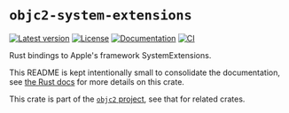 # `objc2-system-extensions`

[![Latest version](https://badgen.net/crates/v/objc2-system-extensions)](https://crates.io/crates/objc2-system-extensions)
[![License](https://badgen.net/badge/license/MIT/blue)](../LICENSE.txt)
[![Documentation](https://docs.rs/objc2-system-extensions/badge.svg)](https://docs.rs/objc2-system-extensions/)
[![CI](https://github.com/madsmtm/objc2/actions/workflows/ci.yml/badge.svg)](https://github.com/madsmtm/objc2/actions/workflows/ci.yml)

Rust bindings to Apple's framework SystemExtensions.

This README is kept intentionally small to consolidate the documentation, see
[the Rust docs](https://docs.rs/objc2-system-extensions/) for more details on this crate.

This crate is part of the [`objc2` project](https://github.com/madsmtm/objc2),
see that for related crates.
